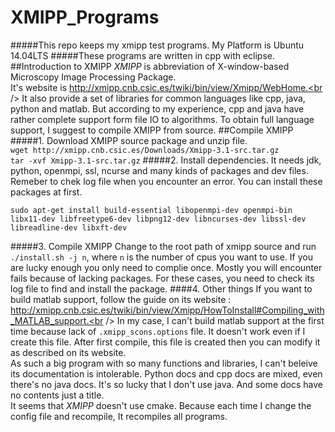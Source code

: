 # XMIPP_Programs
#####This repo keeps my xmipp test programs. My Platform is Ubuntu 14.04LTS
#####These programs are written in cpp with eclipse.
##Introduction to XMIPP
<em>XMIPP</em> is abbreviation of X-window-based Microscopy Image Processing Package.<br />
It's website is http://xmipp.cnb.csic.es/twiki/bin/view/Xmipp/WebHome.<br />
It also provide a set of libraries for common languages like cpp, java, python and matlab. But according to my experience, 
cpp and java have rather complete support form file IO to algorithms.
To obtain full language support, I suggest to compile XMIPP from source.
##Compile XMIPP
#####1. Download XMIPP source package and unzip file.<br />
  `wget http://xmipp.cnb.csic.es/Downloads/Xmipp-3.1-src.tar.gz`<br />
  `tar -xvf Xmipp-3.1-src.tar.gz`
#####2. Install dependencies.
  It needs jdk, python, openmpi, ssl, ncurse and many kinds of packages and dev files. Remeber to chek log file when you 
  encounter an error. You can install these packages at first.
  
    sudo apt-get install build-essential libopenmpi-dev openmpi-bin libx11-dev libfreetype6-dev libpng12-dev libncurses-dev libssl-dev libreadline-dev libxft-dev
#####3. Compile XMIPP
  Change to the root path of xmipp source and run `./install.sh -j n`, where `n` is the number of cpus you want to use.
  If you are lucky enough you only need to complie once. Mostly you will encounter fails because of lacking packages. For 
  these cases, you need to check its log file to find and install the package.
####4. Other things
  If you want to build matlab support, follow the guide on its website :
  http://xmipp.cnb.csic.es/twiki/bin/view/Xmipp/HowToInstall#Compiling_with_MATLAB_support.<br />
  In my case, I can't build matlab support at the first time because lack of `.xmipp_scons.options` file. It doesn't work 
  even if I create this file. After first compile, this file is created then you can modify it as described on its website.<br>
  As such a big program with so many functions and libraries, I can't beleive its documentation is intolerable. Python docs 
  and cpp docs are mixed, even there's no java docs. It's so lucky that I don't use java. And some docs have no contents 
  just a title.<br />
  It seems that <em>XMIPP</em> doesn't use cmake. Because each time I change the config file and recompile, It recompiles all programs.
  
